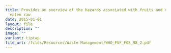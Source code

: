 ```yaml
---
title: Provides an overview of the hazards associated with fruits and vegetables
  eaten raw
date: 2015-01-01
layout: file
description: ""
image: ""
variant: tiptap
file_url: /files/Resources/Waste Management/WHO_FSF_FOS_98_2.pdf
---
```

